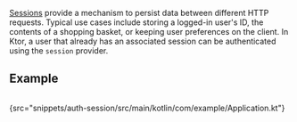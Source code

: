 [//]: # (title: Session authentication)

<include src="lib.md" include-id="outdated_warning"/>

<microformat>
<var name="example_name" value="auth-session"/>
<include src="lib.md" include-id="download_example"/>
</microformat>

[Sessions](sessions.md) provide a mechanism to persist data between different HTTP requests. Typical use cases include storing a logged-in user's ID, the contents of a shopping basket, or keeping user preferences on the client. In Ktor, a user that already has an associated session can be authenticated using the `session` provider. 

## Example

```kotlin
```
{src="snippets/auth-session/src/main/kotlin/com/example/Application.kt"}




